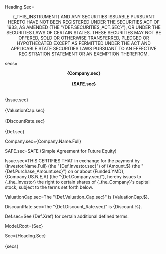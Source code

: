 Heading.Sec=<center><span style="text-transform: uppercase">{_This_instrument} and any securities issuable pursuant hereto have not been registered under the Securities Act of 1933, as amended (the "{Def.Securities_Act.sec}"), or under the securities laws of certain states.  These securities may not be offered, sold or otherwise transferred, pledged or hypothecated except as permitted under the act and applicable state securities laws pursuant to an effective registration statement or an exemption therefrom.</span></center>

secs=<center><b>{Company.sec}<br><br>{SAFE.sec}</center></b><br><br>{Issue.sec}<br><br>{ValuationCap.sec}<br><br>{DiscountRate.sec}<br><br>{Def.sec}

Company.sec={Company.Name.Full}

SAFE.sec=SAFE  (Simple Agreement for Future Equity)

Issue.sec=THIS CERTIFIES THAT in exchange for the payment by {Investor.Name.Full} (the "{Def.Investor.sec}") of {Amount.$} (the "{Def.Purchase_Amount.sec}") on or about {Funded.YMD}, {Company.US.N,E,A} (the "{Def.Company.sec}"), hereby issues to {_the_Investor} the right to certain shares of {_the_Company}'s capital stock, subject to the terms set forth below.

ValuationCap.sec=The "{Def.Valuation_Cap.sec}" is {ValuationCap.$}.  

DiscountRate.sec=The "{Def.Discount_Rate.sec}" is {Discount.%}.

Def.sec=See {Def.Xref} for certain additional defined terms.

Model.Root={Sec}

Sec={Heading.Sec}<br><br>{secs}
